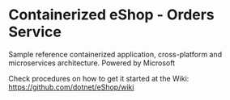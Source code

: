 # Containerized eShop - Orders Service
Sample reference containerized application, cross-platform and microservices architecture.
Powered by Microsoft

Check procedures on how to get it started at the Wiki:
https://github.com/dotnet/eShop/wiki





